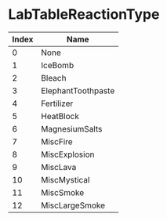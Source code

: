 # LabTableReactionType

Index | Name
--- | ---
0 | None
1 | IceBomb
2 | Bleach
3 | ElephantToothpaste
4 | Fertilizer
5 | HeatBlock
6 | MagnesiumSalts
7 | MiscFire
8 | MiscExplosion
9 | MiscLava
10 | MiscMystical
11 | MiscSmoke
12 | MiscLargeSmoke